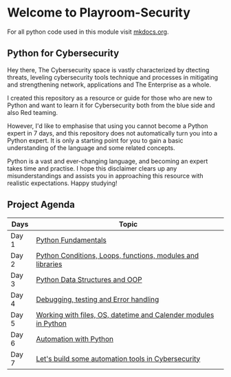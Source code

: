 # Welcome to Playroom-Security

For all python code used in this module visit [mkdocs.org](https://www.mkdocs.org).

## Python for Cybersecurity

Hey there, The Cybersecurity space is vastly characterized by dtecting threats,  leveling cybersecurity tools technique and processes in mitigating and strengthening network, applications and The Enterprise as a whole. 

I created this repository as a resource or guide for those who are new to Python and want to learn it for Cybersecurity both from the blue side and also Red teaming.

However, I'd like to emphasise that using you cannot become a Python expert in 7 days, and this repository does not automatically turn you into a Python expert. It is only a starting point for you to gain a basic understanding of the language and some related concepts.

Python is a vast and ever-changing language, and becoming an expert takes time and practise.
I hope this disclaimer clears up any misunderstandings and assists you in approaching this resource with realistic expectations. Happy studying!



## Project Agenda


| Days      | Topic |
| ----------- | ----------- |
| Day 1   | [Python Fundamentals](Projects/day1.md)       |
| Day 2   | [Python Conditions, Loops, functions, modules and libraries](Projects/day2.md)        |
| Day 3   | [Python Data Structures and OOP](Projects/day3.md)       |
| Day 4   | [Debugging, testing and Error handling](Projects/day4.md)        |
| Day 5   | [Working with files, OS, datetime and Calender modules in Python](Projects/day5.md)       |
| Day 6   | [Automation with Python](Projects/day6.md)        |
| Day 7   | [Let's build some automation tools in Cybersecurity](Projects/day7.md)        |




